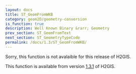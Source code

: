 ```yaml
---
layout: docs
title: ST_GeomFromWKB
category: geom2D/geometry-conversion
is_function: true
description: Well Known Binary &rarr; Geometry
prev_section: ST_GeomFromText
next_section: ST_GeometryTypeCode
permalink: /docs/1.3/ST_GeomFromWKB/
---
```


Sorry, this function is not avalaible for this release of H2GIS. 

This function is available from version [1.3.1](../../1.3.1/ST_GeomFromWKB) of H2GIS.
